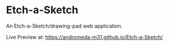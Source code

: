 # Etch-a-Sketch

An Etch-a-Sketch/drawing-pad web application.

Live Preview at: https://andromeda-m31.github.io/Etch-a-Sketch/
